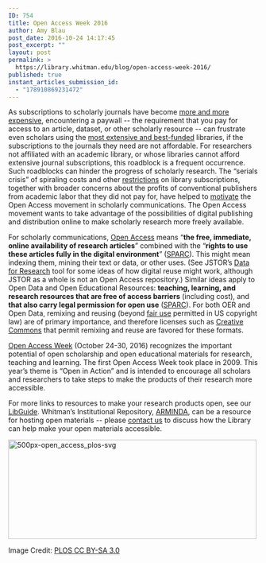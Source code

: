 ```yaml
---
ID: 754
title: Open Access Week 2016
author: Amy Blau
post_date: 2016-10-24 14:17:45
post_excerpt: ""
layout: post
permalink: >
  https://library.whitman.edu/blog/open-access-week-2016/
published: true
instant_articles_submission_id:
  - "178910869231472"
---
```

As subscriptions to scholarly journals have become <a href="http://www.arl.org/storage/documents/monograph-serial-costs.pdf">more and more expensive</a>, encountering a paywall -- the requirement that you pay for access to an article, dataset, or other scholarly resource -- can frustrate even scholars using the <a href="https://www.theguardian.com/science/2012/apr/24/harvard-university-journal-publishers-prices">most extensive and best-funded</a> libraries, if the subscriptions to the journals they need are not affordable. For researchers not affiliated with an academic library, or whose libraries cannot afford extensive journal subscriptions, this roadblock is a frequent occurrence. Such roadblocks can hinder the progress of scholarly research. The “serials crisis” of spiraling costs and other <a href="https://www.ncbi.nlm.nih.gov/pmc/articles/PMC4084480/">restrictions</a> on library subscriptions, together with broader concerns about the profits of conventional publishers from academic labor that they did not pay for, have helped to <a href="https://mitpress.mit.edu/sites/default/files/titles/content/openaccess/Suber_09_chap2.html#chap2">motivate</a> the Open Access movement in scholarly communications. The Open Access movement wants to take advantage of the possibilities of digital publishing and distribution online to make scholarly research more freely available.

For scholarly communications, <a href="https://mitpress.mit.edu/sites/default/files/titles/content/openaccess/Suber_10_chap3.html#chap3">Open Access</a> means “<b>the free, immediate, online availability of research articles</b>” combined with the “<b>rights to use these articles fully in the digital environment</b>” (<a href="http://sparcopen.org/open-access/">SPARC</a>). This might mean indexing them, mining their text or data, or other uses. (See JSTOR’s <a href="http://about.jstor.org/service/data-for-research">Data for Research</a> tool for some ideas of how digital reuse might work, although JSTOR as a whole is not an Open Access repository.) Similar ideas apply to Open Data and Open Educational Resources: <b>teaching, learning, and research resources that are free of access barriers</b> (including cost), and <b>that also carry legal permission for open use</b> (<a href="http://sparcopen.org/open-education/">SPARC</a>). For both OER and Open Data, remixing and reusing (beyond <a href="http://libguides.whitman.edu/c.php?g=63569&amp;p=408119">fair use</a> permitted in US copyright law) are of primary importance, and therefore licenses such as <a href="https://creativecommons.org/">Creative Commons</a> that permit remixing and reuse are favored for these formats.

<a href="http://www.openaccessweek.org/">Open Access Week</a> (October 24-30, 2016) recognizes the important potential of open scholarship and open educational materials for research, teaching and learning. The first Open Access Week took place in 2009. This year’s theme is “Open in Action” and is intended to encourage all scholars and researchers to take steps to make the products of their research more accessible.

For more links to resources to make your research products open, see our <a href="http://libguides.whitman.edu/openaccess">LibGuide</a>. Whitman’s Institutional Repository, <a href="http://arminda.whitman.edu/">ARMINDA</a>, can be a resource for hosting open materials -- please <a href="mailto:arminda@whitman.edu">contact us</a> to discuss how the Library can help make your open materials accessible.

<img class="alignnone size-full wp-image-756" src="https://library.whitman.edu/blog/wp-content/uploads/sites/4/2016/10/500px-Open_Access_PLoS.svg_.png" alt="500px-open_access_plos-svg" width="500" height="200" />

Image Credit: <a href="https://en.wikipedia.org/wiki/PLOS#/media/File:Open_Access_PLoS.svg">PLOS CC BY-SA 3.0</a>